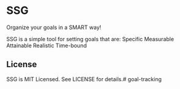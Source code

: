 # SSG

Organize your goals in a SMART way!

SSG is a simple tool for setting goals that are:
  Specific
  Measurable
  Attainable
  Realistic
  Time-bound

## License

SSG is MIT Licensed. See LICENSE for details.# goal-tracking
